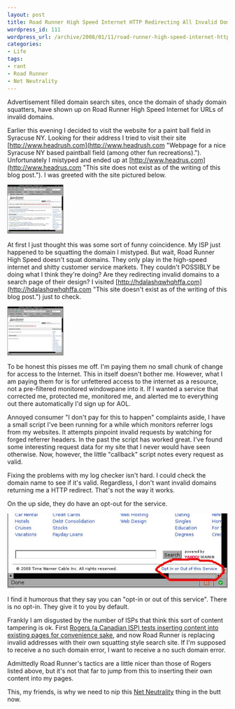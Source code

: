 ```yaml
--- 
layout: post
title: Road Runner High Speed Internet HTTP Redirecting All Invalid Domains Requested
wordpress_id: 111
wordpress_url: /archive/2008/01/11/road-runner-high-speed-internet-http-redirecting-all-invalid-domains-requested/
categories: 
- Life
tags: 
- rant
- Road Runner
- Net Neutrality
---
```


Advertisement filled domain search sites, once the domain of shady domain squatters, have shown up on Road Runner High Speed Internet for URLs of invalid domains. 

Earlier this evening I decided to visit the website for a paint ball field in Syracuse NY. Looking for their address I tried to visit their site [http://www.headrush.com](http://www.headrush.com "Webpage for a nice Syracuse NY based paintball field (among other fun recreations)."). Unfortunately I mistyped and ended up at [http://www.headrus.com](http://www.headrus.com "This site does not exist as of the writing of this blog post."). I was greeted with the site pictured below.

[![Road Runner Squatter Search Page Screenshot 1](/images/posts/2008/01/roadrunner-squattersearch1.thumbnail.jpg)](/images/posts/2008/01/roadrunner-squattersearch1.jpg "Road Runner Squatter Search Page Screenshot 1")

<!--more-->

At first I just thought this was some sort of funny coincidence. My ISP just happened to be squatting the domain I mistyped. But wait, Road Runner High Speed doesn't squat domains. They only play in the high-speed internet and shitty customer service markets. They couldn't POSSIBLY be doing what I think they're doing? Are they redirecting invalid domains to a search page of their design? I visited [http://hdalashqwhqhffa.com](http://hdalashqwhqhffa.com "This site doesn't exist as of the writing of this blog post.") just to check.

[![Road Runner Squatter Search Page Screenshot 2](/images/posts/2008/01/roadrunner-squattersearch2.thumbnail.jpg)](/images/posts/2008/01/roadrunner-squattersearch2.jpg "Road Runner Squatter Search Page Screenshot 2")

To be honest this pisses me off. I'm paying them no small chunk of change for access to the Internet. This in itself doesn't bother me. However, what I am paying them for is for unfettered access to the internet as a resource, not a pre-filtered monitored windowpane into it. If I wanted a service that corrected me, protected me, monitored me, and alerted me to everything out there automatically I'd sign up for AOL. 

Annoyed consumer "I don't pay for this to happen" complaints aside, I have a small script I've been running for a while which monitors referrer logs from my websites. It attempts pinpoint invalid requests by watching for forged referrer headers. In the past the script has worked great. I've found some interesting request data for my site that I never would have seen otherwise. Now, however, the little "callback" script notes every request as valid. 

Fixing the problems with my log checker isn't hard. I could check the domain name to see if it's valid. Regardless, I don't want invalid domains returning me a HTTP redirect. That's not the way it works. 

On the up side, they do have an opt-out for the service.

[![Road Runner Search Page Opt-Out image](/images/posts/2008/01/roadrunner-optout.jpg)](/images/posts/2008/01/roadrunner-optout.jpg "Road Runner Search Page Opt-Out image")

I find it humorous that they say you can "opt-in or out of this service". There is no opt-in. They give it to you by default. 

Frankly I am disgusted by the number of ISPs that think this sort of content tampering is ok. First [Rogers (a Canadian ISP) tests inserting content into existing pages for convenience sake](http://arstechnica.com/news.ars/post/20071210-canadian-isp-tests-injecting-content-into-web-pages.html "Arstechnica Article detailing the process Rogers tested recently."), and now Road Runner is replacing invalid addresses with their own squatting style search site. If I'm supposed to receive a no such domain error, I want to receive a no such domain error. 

Admittedly Road Runner's tactics are a little nicer than those of Rogers listed above, but it's not that far to jump from this to inserting their own content into my pages. 

This, my friends, is why we need to nip this [Net Neutrality](http://savetheinternet.com/=faq "SaveTheInternet.com's FAQ page") thing in the butt now.
